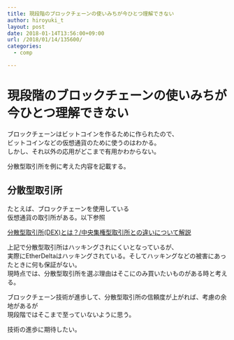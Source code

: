 ```yaml
---
title: 現段階のブロックチェーンの使いみちが今ひとつ理解できない
author: hiroyuki_t
layout: post
date: 2018-01-14T13:56:00+09:00
url: /2018/01/14/135600/
categories:
  - comp

---
```


# 現段階のブロックチェーンの使いみちが今ひとつ理解できない

ブロックチェーンはビットコインを作るために作られたので、  
ビットコインなどの仮想通貨のために使うのはわかる。  
しかし、それ以外の応用がどこまで有用かわからない。

分散型取引所を例に考えた内容を記載する。

## 分散型取引所
たとえば、ブロックチェーンを使用している  
仮想通貨の取引所がある。以下参照

[分散型取引所(DEX)とは？/中央集権型取引所との違いについて解説](http://coinpost.jp/?p=5778)

上記で分散型取引所はハッキングされにくいとなっているが、  
実際にEtherDeltaはハッキングされている。そしてハッキングなどの被害にあったときに何も保証がない。  
現時点では、分散型取引所を選ぶ理由はそこにのみ買いたいものがある時と考える。

ブロックチェーン技術が進歩して、分散型取引所の信頼度が上がれば、考慮の余地があるが  
現段階ではそこまで至っていないように思う。

技術の進歩に期待したい。
